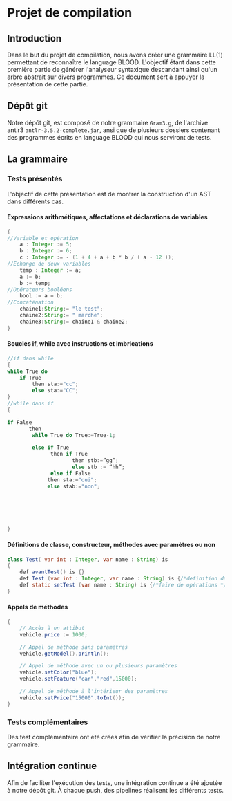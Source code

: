# Projet de compilation
## Introduction
Dans le but du projet de compilation, nous avons créer une grammaire LL(1) permettant de reconnaître le language BLOOD. L'objectif étant dans cette première partie de générer l'analyseur syntaxique descandant ainsi qu'un arbre abstrait sur divers programmes. Ce document sert à appuyer la présentation de cette partie.

## Dépôt git
Notre dépôt git, est composé de notre grammaire ``Gram3.g``, de l'archive antlr3 ``antlr-3.5.2-complete.jar``, ansi que de plusieurs dossiers contenant des programmes écrits en language BLOOD qui nous serviront de tests.

## La grammaire
### Tests présentés
L'objectif de cette présentation est de montrer la construction d'un AST dans différents cas.
#### Expressions arithmétiques, affectations et déclarations de variables
```java
{
//Variable et opération
    a : Integer := 5;
    b : Integer := 6;
    c : Integer := - (1 + 4 + a + b * b / ( a - 12 ));
//Echange de deux variables
    temp : Integer := a;
    a := b;
    b := temp;
//Opérateurs booléens
    bool := a = b;
//Concaténation 
    chaine1:String:= "le test";
    chaine2:String:= " marche";
    chaine3:String:= chaine1 & chaine2;
}
```

#### Boucles if, while avec instructions et imbrications
```java
//if dans while
{
while True do 
    if True 
        then sta:="cc"; 
        else sta:="CC";
}
//while dans if
{

if False 
       then 
		while True do True:=True-1;

        else if True 
              then if True
                     then stb:=”gg”;
                     else stb := “hh”;
              else if False
		     then sta:="oui";
		     else stab:="non";






}
```

#### Définitions de classe, constructeur, méthodes avec paramètres ou non
```java
class Test( var int : Integer, var name : String) is 
{
    def avantTest() is {}
    def Test (var int : Integer, var name : String) is {/*definition du constructeur*/}
    def static setTest (var name : String) is {/*faire de opérations */} 
}
```

#### Appels de méthodes
```java
{
    // Accès à un attibut
    vehicle.price := 1000;

    // Appel de méthode sans paramètres
    vehicle.getModel().println();

    // Appel de méthode avec un ou plusieurs paramètres
    vehicle.setColor("blue");
    vehicle.setFeature("car","red",15000);

    // Appel de méthode à l'intérieur des paramètres
    vehicle.setPrice("15000".toInt());
}
```

### Tests complémentaires
Des test complémentaire ont été créés afin de vérifier la précision de notre grammaire.

## Intégration continue
Afin de faciliter l'exécution des tests, une intégration continue a été ajoutée à notre dépôt git. À chaque push, des pipelines réalisent les différents tests.
